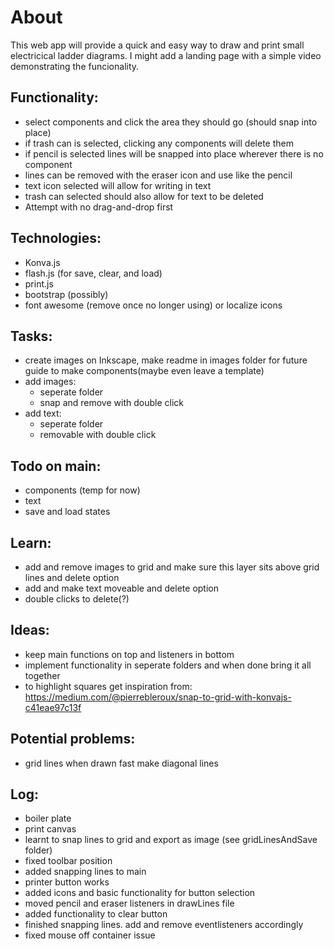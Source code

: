 # About
This web app will provide a quick and easy way to draw and print small electricical ladder diagrams. I might add a landing page with a simple video demonstrating the funcionality.

## Functionality:
- select components and click the area they should go (should snap into place)
- if trash can is selected, clicking any components will delete them
- if pencil is selected lines will be snapped into place wherever there is no component
- lines can be removed with the eraser icon and use like the pencil
- text icon selected will allow for writing in text
- trash can selected should also allow for text to be deleted
- Attempt with no drag-and-drop first

## Technologies:
- Konva.js
- flash.js (for save, clear, and load)
- print.js
- bootstrap (possibly)
- font awesome (remove once no longer using) or localize icons

## Tasks:
- create images on Inkscape, make readme in images folder for future guide to make components(maybe even leave a template)
- add images:
    - seperate folder
    - snap and remove with double click
- add text:
    - seperate folder
    - removable with double click

## Todo on main:
- components (temp for now)
- text
- save and load states

## Learn:
- add and remove images to grid and make sure this layer sits above grid lines and delete option
- add and make text moveable and delete option
- double clicks to delete(?)

## Ideas:
- keep main functions on top and listeners in bottom
- implement functionality in seperate folders and when done bring it all together
- to highlight squares get inspiration from: https://medium.com/@pierrebleroux/snap-to-grid-with-konvajs-c41eae97c13f

## Potential problems:
- grid lines when drawn fast make diagonal lines

## Log:
- boiler plate
- print canvas
- learnt to snap lines to grid and export as image (see gridLinesAndSave folder)
- fixed toolbar position
- added snapping lines to main
- printer button works
- added icons and basic functionality for button selection
- moved pencil and eraser listeners in drawLines file
- added functionality to clear button
- finished snapping lines. add and remove eventlisteners accordingly
- fixed mouse off container issue